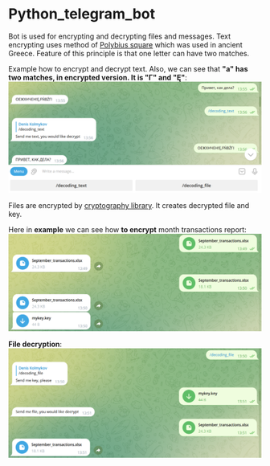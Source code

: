 # Python_telegram_bot

Bot is used for encrypting and decrypting files and messages. Text encrypting uses method of [Polybius square](https://en.wikipedia.org/wiki/Polybius_square) which was used in ancient Greece.
Feature of this principle is that one letter can have two matches.

Example how to encrypt and decrypt text. Also, we can see that __"a" has two matches, in encrypted version. It is "Г" and "Ę"__:
![Example text](/text_encode.png)

Files are encrypted by [cryptography library](https://pypi.org/project/cryptography/). It creates decrypted file and key.

Here in __example__ we can see how __to encrypt__ month transactions report:
![encrypt file](/encdng_file.png)

__File decryption__:
![encrypt file](/dcdng_file.png)
